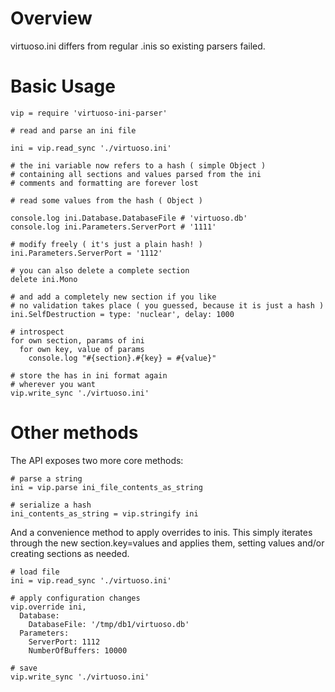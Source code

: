 
# Overview

virtuoso.ini differs from regular .inis so existing parsers failed.

# Basic Usage

    vip = require 'virtuoso-ini-parser'
    
    # read and parse an ini file
    
    ini = vip.read_sync './virtuoso.ini'
    
    # the ini variable now refers to a hash ( simple Object )
    # containing all sections and values parsed from the ini
    # comments and formatting are forever lost
    
    # read some values from the hash ( Object )
    
    console.log ini.Database.DatabaseFile # 'virtuoso.db'
    console.log ini.Parameters.ServerPort # '1111'
    
    # modify freely ( it's just a plain hash! )
    ini.Parameters.ServerPort = '1112'
    
    # you can also delete a complete section
    delete ini.Mono
    
    # and add a completely new section if you like
    # no validation takes place ( you guessed, because it is just a hash )
    ini.SelfDestruction = type: 'nuclear', delay: 1000
    
    # introspect
    for own section, params of ini
      for own key, value of params
        console.log "#{section}.#{key} = #{value}"
    
    # store the has in ini format again
    # wherever you want
    vip.write_sync './virtuoso.ini'


# Other methods

The API exposes two more core methods:

    # parse a string
    ini = vip.parse ini_file_contents_as_string

    # serialize a hash
    ini_contents_as_string = vip.stringify ini


And a convenience method to apply overrides to inis.
This simply iterates through the new section.key=values
and applies them, setting values and/or creating sections
as needed.

    # load file
    ini = vip.read_sync './virtuoso.ini'
    
    # apply configuration changes
    vip.override ini,
      Database:
        DatabaseFile: '/tmp/db1/virtuoso.db'
      Parameters:
        ServerPort: 1112
        NumberOfBuffers: 10000
    
    # save
    vip.write_sync './virtuoso.ini'



